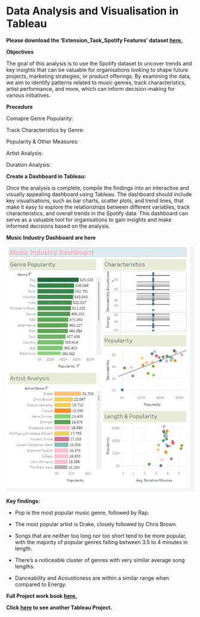 # Data Analysis and Visualisation in Tableau

**Please download the ‘Extension_Task_Spotify Features’ dataset [here.](https://justit831-my.sharepoint.com/:x:/g/personal/danpe_justit_co_uk/Ec-0t9IISK1AsUpLwI0_X9kBLoYwmGqxdTnoCPN4wG5obw?e=6UyUP7)**

**Objectives**

The goal of this analysis is to use the Spotify dataset to uncover trends and key insights that can be valuable for organisations looking to shape future projects, marketing strategies, or product offerings. By examining the data, we aim to identify patterns related to music genres, track characteristics, artist performance, and more, which can inform decision-making for various initiatives.

**Procedure**

Comapre Genre Popularity:

Track Characteristics by Genre: 

Popularity & Other Measures: 

Artist Analysis:

Duration Analysis: 

**Create a Dashboard in Tableau:**

Once the analysis is complete, compile the findings into an interactive and visually appealing dashboard using Tableau. The dashboard should include key visualisations, such as bar charts, scatter plots, and trend lines, that make it easy to explore the relationships between different variables, track characteristics, and overall trends in the Spotify data. This dashboard can serve as a valuable tool for organisations to gain insights and make informed decisions based on the analysis.

**Music Industry Dashboard are here**

![alt text](Tableau_Image/Tableau3.png)

**Key findings:**

*	Pop is the most popular music genre, followed by Rap.
  
*	The most popular artist is Drake, closely followed by Chris Brown.
  
*	Songs that are neither too long nor too short tend to be more popular, with the majority of popular genres falling between 3.5 to 4 minutes in length.
  
*	There’s a noticeable cluster of genres with very similar average song lengths.
  
*	Danceability and Acousticness are within a similar range when compared to Energy.

**Full Project work book [here.](https://drive.google.com/file/d/18JYYX1Wm92OAtfx7rrz3DH2dlfAz3KVB/view?usp=drive_link)** 

**Click [here](https://github.com/Alamin-analyser/Data-visualisation-in-Tableau-Health-Survey) to see another Tableau Project.**
  

